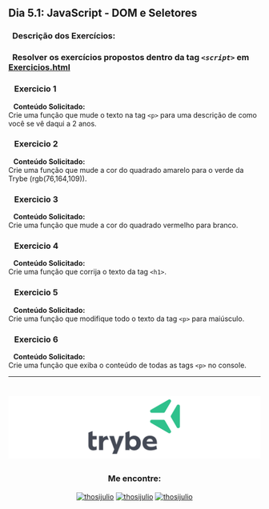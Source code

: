## Dia 5.1: JavaScript - DOM e Seletores

### &nbsp; Descrição dos Exercícios:

### &nbsp; Resolver os exercícios propostos dentro da tag *****`<script>`***** em [Exercicios.html](https://github.com/thosijulio/trybe-exercises/blob/exercises/5.1/1.INTRODUCAO/BLOCO_05/DIA_01/exercicios.html)

### &nbsp;&nbsp; Exercicio 1
  <b>&nbsp;&nbsp;&nbsp;Conteúdo Solicitado: </b> <br> 
Crie uma função que mude o texto na tag `<p>` para uma descrição de como você se vê daqui a 2 anos. <br>

### &nbsp;&nbsp; Exercicio 2
  <b>&nbsp;&nbsp;&nbsp;Conteúdo Solicitado: </b> <br> 
Crie uma função que mude a cor do quadrado amarelo para o verde da Trybe (rgb(76,164,109)). <br>

### &nbsp;&nbsp; Exercicio 3
  <b>&nbsp;&nbsp;&nbsp;Conteúdo Solicitado: </b> <br> 
Crie uma função que mude a cor do quadrado vermelho para branco. <br>

### &nbsp;&nbsp; Exercicio 4
  <b>&nbsp;&nbsp;&nbsp;Conteúdo Solicitado: </b> <br> 
Crie uma função que corrija o texto da tag `<h1>`. <br>

### &nbsp;&nbsp; Exercicio 5
  <b>&nbsp;&nbsp;&nbsp;Conteúdo Solicitado: </b> <br> 
Crie uma função que modifique todo o texto da tag `<p>` para maiúsculo. <br>

### &nbsp;&nbsp; Exercicio 6
  <b>&nbsp;&nbsp;&nbsp;Conteúdo Solicitado: </b> <br> 
Crie uma função que exiba o conteúdo de todas as tags `<p>` no console. <br>

---

<h1 align="center">
    <img alt="Trybe" src="https://github.com/thosijulio/trybe-projects/blob/main/trybe-logo.png"/>
</h1>
<h3 align=center>Me encontre:</h3>
<p align=center>
<a href="https://www.linkedin.com/in/thosijulio/" target="blank"><img align="center" src="https://cdn.jsdelivr.net/npm/simple-icons@3.0.1/icons/linkedin.svg" alt="thosijulio" height="20" width="20" /></a>
<a href="https://www.github.com/thosijulio/" target="blank"><img align="center" src="https://cdn.jsdelivr.net/npm/simple-icons@3.0.1/icons/github.svg" alt="thosijulio" height="20" width="20" /></a>
<a href="https://www.instagram.com/thosijulio" target="blank"><img align="center" src="https://cdn.jsdelivr.net/npm/simple-icons@3.0.1/icons/instagram.svg" alt="thosijulio" height="20" width="20" /></a>
</p>
